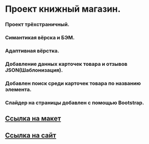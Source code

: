 # Проект книжный магазин.

### Проект трёхстраничный.
### Симантикая вёрска и БЭМ.
### Адаптивная вёрстка.
### Добавление данных карточек товара и отзывов JSON(Шаблонизация).
### Добавлен поиск среди карточек товара по названию элемента.
### Слайдер на страницы добавлен с помощью Bootstrap.


## [Ссылка на макет](https://www.figma.com/file/fa75CDeoGoAnZqFTJDrsMT/Книги-HTML-Academy-(Copy)?node-id=0-1&t=8lzgsZkNhM8FR6EH-0)

## [Ссылка на сайт](https://nikdenis.github.io/Book-Shop/)